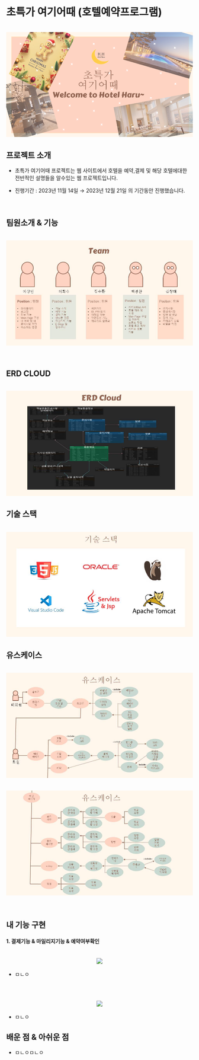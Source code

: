 # 초특가 여기어때 (호텔예약프로그램)

<p align="center">
  <br>
  <img src="./images/배경.jpg">
  <br>
</p>

## 프로젝트 소개

- 초특가 여기어때 프로젝트는 웹 사이트에서 호텔을 예약,결제 및 해당 호텔에대한 전반적인 설명들을 알수있는 웹 프로젝트입니다.
  
- 진행기간 : 2023년 11월 14일 → 2023년 12월 21일 의 기간동안 진행했습니다.

<br>

## 팀원소개 & 기능
<p align="center">
  <br>
  <img src="./images/팀원소개.jpg">
  <br>
</p>

<br>


## ERD CLOUD
<p align="center">
  <br>
  <img src="./images/ERD.jpg">
  <br>
</p>

## 기술 스택

<p align="center">
  <br>
  <img src="./images/기술스택.jpg">
  <br>
</p>

## 유스케이스
<p align="center">
  <br>
  <img src="./images/유스케이스1.jpg">
  <br>
</p>
<p align="center">
  <br>
  <img src="./images/유스케이스2.jpg">
  <br>
</p>

<br>


## 내 기능 구현

#### 1. 결제기능 & 마일리지기능 & 예약여부확인 
<p align="center">
  <br>
  <img src="./gif/결제영상.gif">
  <br>
</p>

- ㅁㄴㅇ

<br>

<p align="center">
  <br>
  <img src="./gif/결제영상.gif">
  <br>
</p>

- ㅁㄴㅇ


## 배운 점 & 아쉬운 점

<p align="justify">

- ㅁㄴㅇㅁㄴㅇ
</p>

<br>


